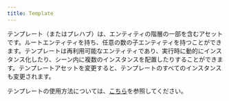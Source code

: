 ```yaml
---
title: Template
---
```


テンプレート（またはプレハブ）は、エンティティの階層の一部を含むアセットです。ルートエンティティを持ち、任意の数の子エンティティを持つことができます。テンプレートは再利用可能なエンティティであり、実行時に動的にインスタンス化したり、シーン内に複数のインスタンスを配置したりすることができます。テンプレートアセットを変更すると、テンプレートのすべてのインスタンスも変更されます。

テンプレートの使用方法については、[こちら][1]を参照してください。

[1]: /user-manual/editor/templates/
